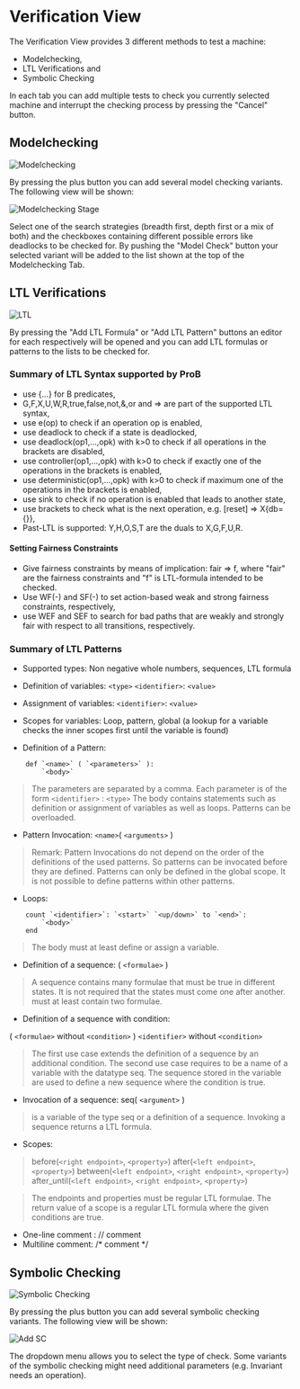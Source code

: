# Verification View

The Verification View provides 3 different methods to test a machine:

* Modelchecking,
* LTL Verifications and
* Symbolic Checking

In each tab you can add multiple tests to check you currently selected machine and interrupt the checking process by pressing the "Cancel" button.

## <a id="Model"> Modelchecking </a>

![Modelchecking](../screenshots/Verifications/Modelchecking.png)

By pressing the plus button you can add several model checking variants. The following view will be shown:

![Modelchecking Stage](../screenshots/Verifications/Modelchecking%20Stage.png)

Select one of the search strategies (breadth first, depth first or a mix of both) and the checkboxes containing  different possible errors like deadlocks to be checked for. By pushing the "Model Check" button your selected variant will be added to the list shown at the top of the Modelchecking Tab.

## <a id="LTL"> LTL Verifications </a>

![LTL](../screenshots/Verifications/LTL.png)

By pressing the "Add LTL Formula" or "Add LTL Pattern" buttons an editor for each respectively will be opened and you can add LTL formulas or patterns to the lists to be checked for.

### Summary of LTL Syntax supported by ProB
*   use {...} for B predicates,
*   G,F,X,U,W,R,true,false,not,&,or and => are part of the supported LTL syntax,
*   use e(op) to check if an operation op is enabled,
*   use deadlock to check if a state is deadlocked,
*   use deadlock(op1,...,opk) with k>0 to check if all operations in the brackets are disabled,
*   use controller(op1,...,opk) with k>0 to check if exactly one of the operations in the brackets is enabled,
*   use deterministic(op1,...,opk) with k>0 to check if maximum one of the operations in the brackets is enabled,
*   use sink to check if no operation is enabled that leads to another state,
*   use brackets to check what is the next operation, e.g. [reset] => X{db={}},
*   Past-LTL is supported: Y,H,O,S,T are the duals to X,G,F,U,R.

#### Setting Fairness Constraints
*   Give fairness constraints by means of implication: fair => f, where "fair" are the fairness constraints and "f" is LTL-formula intended to be checked.
*   Use WF(-) and SF(-) to set action-based weak and strong fairness constraints, respectively,
*   use WEF and SEF to search for bad paths that are weakly and strongly fair with respect to all transitions, respectively.

### Summary of LTL Patterns

* Supported types: Non negative whole numbers, sequences, LTL formula
* Definition of variables: `<type>` `<identifier>`: `<value>`
* Assignment of variables: `<identifier>`: `<value>`
* Scopes for variables: Loop, pattern, global (a lookup for a variable checks the inner scopes first until the variable is found)

* Definition of a Pattern:

```
	def `<name>` ( `<parameters>` ):
		`<body>`
```

>The parameters are separated by a comma. Each parameter is of the form `<identifier>` : `<type>`
The body contains statements such as definition or assignment of variables as well as loops. Patterns can be overloaded.

* Pattern Invocation: `<name>`( `<arguments>` )

>Remark: Pattern Invocations do not depend on the order of the definitions of the used patterns. So patterns can be invocated before they are defined.
Patterns can only be defined in the global scope. It is not possible to define patterns within other patterns.

* Loops:

```
	count `<identifier>`: `<start>` `<up/down>` to `<end>`:
		`<body>`
	end
```

>The body must at least define or assign a variable.

* Definition of a sequence: ( `<formulae>` )

>A sequence contains many formulae that must be true in different states. It is not required that the states must come one after another.
<formulae> must at least contain two formulae.

* Definition of a sequence with condition:

( `<formulae>` without `<condition>` )
`<identifier>` without `<condition>`

>The first use case extends the definition of a sequence by an additional condition. The second use case requires <identifier> to be a name
of a variable with the datatype seq. The sequence stored in the variable are used to define a new sequence where the condition is true.

* Invocation of a sequence: seq( `<argument>` )

><argument> is a variable of the type seq or a definition of a sequence. Invoking a sequence returns a LTL formula.

* Scopes:

>before(`<right endpoint>`, `<property>`)
after(`<left endpoint>`, `<property>`)
between(`<left endpoint>`, `<right endpoint>`, `<property>`)
after_until(`<left endpoint>`, `<right endpoint>`, `<property>`)

>The endpoints and properties must be regular LTL formulae. The return value of a scope is a regular LTL formula where the given conditions are true.

* One-line comment : // comment
* Multiline comment: /* comment */


## <a id="Symbolic"> Symbolic Checking </a>

![Symbolic Checking](../screenshots/Verifications/Symbolic%20Checking.png)

By pressing the plus button you can add several symbolic checking variants. The following view will be shown:

![Add SC](../screenshots/Verifications/Add%20SC.png)

The dropdown menu allows you to select the type of check. Some variants of the symbolic checking might need additional parameters (e.g. Invariant needs an operation).
